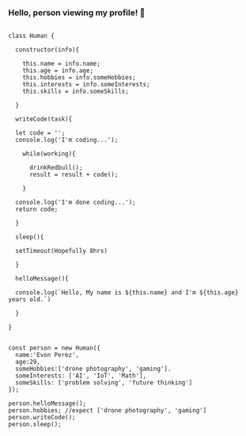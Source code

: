 ### Hello, person viewing my profile! 👋

```

class Human {

  constructor(info){

    this.name = info.name;
    this.age = info.age;
    this.hobbies = info.someHobbies;
    this.interests = info.someInterests;
    this.skills = info.someSkills;

  }

  writeCode(task){ 

  let code = '';
  console.log('I'm coding...');
  
    while(working){

      drinkRedbull();
      result = result + code();

    }

  console.log('I'm done coding...');
  return code;

  }

  sleep(){ 

  setTimeout(Hopefully 8hrs)

  }

  helloMessage(){

  console.log(`Hello, My name is ${this.name} and I'm ${this.age} years old.`)

  }

}


const person = new Human({
  name:'Evon Perez', 
  age:29, 
  someHobbies:['drone photography', 'gaming'].
  someInterests: ['AI', 'IoT', 'Math'],
  someSkills: ['problem solving', 'future thinking']
});

person.helloMessage();
person.hobbies; //expect ['drone photography', 'gaming']
person.writeCode();
person.sleep();


```




<!--
**Perez3von/Perez3von** is a ✨ _special_ ✨ repository because its `README.md` (this file) appears on your GitHub profile.

Here are some ideas to get you started:

- 🔭 I’m currently working on ...
- 🌱 I’m currently learning ...
- 👯 I’m looking to collaborate on ...
- 🤔 I’m looking for help with ...
- 💬 Ask me about ...
- 📫 How to reach me: ...
- 😄 Pronouns: ...
- ⚡ Fun fact: ...
-->
